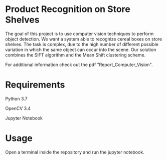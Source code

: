 # Product Recognition on Store Shelves

The goal of this project is to use computer vision techniques to
perform object detection. We want a system able to recognize cereal
boxes on store shelves. The task is complex, due to the high number
of different possible variation in which the same object can occur
into the scene. Our solution combines the SIFT algorithm and the
Mean Shift clustering scheme.

For additional information check out the pdf "Report_Computer_Vision".

# Requirements

Python 3.7

OpenCV 3.4

Jupyter Notebook

# Usage

Open a terminal inside the repository and run the jupyter notebook.
